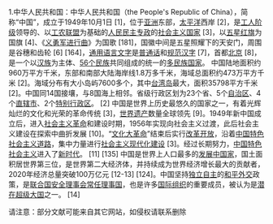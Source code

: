 1.中华人民共和国：中华人民共和国（the People's Republic of China），简称“中国”，成立于1949年10月1日 [1]，位于[亚洲](https://baike.baidu.com/item/%E4%BA%9A%E6%B4%B2/133681?fromModule=lemma_inlink)东部，[太平洋](https://baike.baidu.com/item/%E5%A4%AA%E5%B9%B3%E6%B4%8B/118304?fromModule=lemma_inlink)西岸 [2]，是[工人阶级](https://baike.baidu.com/item/%E5%B7%A5%E4%BA%BA%E9%98%B6%E7%BA%A7/7290384?fromModule=lemma_inlink)领导的、以[工农联盟](https://baike.baidu.com/item/%E5%B7%A5%E5%86%9C%E8%81%94%E7%9B%9F/1007284?fromModule=lemma_inlink)为基础的[人民民主专政](https://baike.baidu.com/item/%E4%BA%BA%E6%B0%91%E6%B0%91%E4%B8%BB%E4%B8%93%E6%94%BF/1007991?fromModule=lemma_inlink)的[社会主义国家](https://baike.baidu.com/item/%E7%A4%BE%E4%BC%9A%E4%B8%BB%E4%B9%89%E5%9B%BD%E5%AE%B6/412767?fromModule=lemma_inlink) [3]，以[五星红旗](https://baike.baidu.com/item/%E4%BA%94%E6%98%9F%E7%BA%A2%E6%97%97/21897?fromModule=lemma_inlink)为国旗 [4]、《[义勇军进行曲](https://baike.baidu.com/item/%E4%B9%89%E5%8B%87%E5%86%9B%E8%BF%9B%E8%A1%8C%E6%9B%B2/311080?fromModule=lemma_inlink)》为国歌 [181]，国徽中间是五星照耀下的天安门，周围是谷穗和齿轮 [6] [164]，[通用语言文字](https://baike.baidu.com/item/%E9%80%9A%E7%94%A8%E8%AF%AD%E8%A8%80%E6%96%87%E5%AD%97/1092811?fromModule=lemma_inlink)是[普通话](https://baike.baidu.com/item/%E6%99%AE%E9%80%9A%E8%AF%9D/161653?fromModule=lemma_inlink)和[规范汉字](https://baike.baidu.com/item/%E8%A7%84%E8%8C%83%E6%B1%89%E5%AD%97/10117597?fromModule=lemma_inlink) [7]，首都[北京](https://baike.baidu.com/item/%E5%8C%97%E4%BA%AC/128981?fromModule=lemma_inlink) [8]，是一个以[汉族](https://baike.baidu.com/item/%E6%B1%89%E6%97%8F/130605?fromModule=lemma_inlink)为主体、[56个民族](https://baike.baidu.com/item/56%E4%B8%AA%E6%B0%91%E6%97%8F/383735?fromModule=lemma_inlink)共同组成的统一的[多民族国家](https://baike.baidu.com/item/%E5%A4%9A%E6%B0%91%E6%97%8F%E5%9B%BD%E5%AE%B6/1850023?fromModule=lemma_inlink)。
中国陆地面积约960万平方千米，东部和南部大陆海岸线1.8万多千米，海域总面积约473万平方千米 [2]。海域分布有大小岛屿7600多个，其中[台湾岛](https://baike.baidu.com/item/%E5%8F%B0%E6%B9%BE%E5%B2%9B/0?fromModule=lemma_inlink)最大，面积35798平方千米 [2]。中国同14国接壤，与8国海上相邻。省级行政区划为23个省、5个[自治区](https://baike.baidu.com/item/%E8%87%AA%E6%B2%BB%E5%8C%BA/987423?fromModule=lemma_inlink)、4个[直辖市](https://baike.baidu.com/item/%E7%9B%B4%E8%BE%96%E5%B8%82/725471?fromModule=lemma_inlink)、2个[特别行政区](https://baike.baidu.com/item/%E7%89%B9%E5%88%AB%E8%A1%8C%E6%94%BF%E5%8C%BA/2411153?fromModule=lemma_inlink)。 [2]
中国是世界上历史最悠久的国家之一，有着光辉灿烂的文化和光荣的革命传统 [3]，[世界遗产](https://baike.baidu.com/item/%E4%B8%96%E7%95%8C%E9%81%97%E4%BA%A7/67761?fromModule=lemma_inlink)数量全球领先 [9]。1949年新中国成立后，进入[社会主义革命](https://baike.baidu.com/item/%E7%A4%BE%E4%BC%9A%E4%B8%BB%E4%B9%89%E9%9D%A9%E5%91%BD/2074213?fromModule=lemma_inlink)和建设时期，1956年实现向社会主义过渡，此后社会主义建设在探索中曲折发展 [10]。“[文化大革命](https://baike.baidu.com/item/%E6%96%87%E5%8C%96%E5%A4%A7%E9%9D%A9%E5%91%BD/117740?fromModule=lemma_inlink)”结束后实行[改革开放](https://baike.baidu.com/item/%E6%94%B9%E9%9D%A9%E5%BC%80%E6%94%BE/886098?fromModule=lemma_inlink)，沿着[中国特色社会主义道路](https://baike.baidu.com/item/%E4%B8%AD%E5%9B%BD%E7%89%B9%E8%89%B2%E7%A4%BE%E4%BC%9A%E4%B8%BB%E4%B9%89%E9%81%93%E8%B7%AF/1273378?fromModule=lemma_inlink)，集中力量进行[社会主义现代化建设](https://baike.baidu.com/item/%E7%A4%BE%E4%BC%9A%E4%B8%BB%E4%B9%89%E7%8E%B0%E4%BB%A3%E5%8C%96%E5%BB%BA%E8%AE%BE/998853?fromModule=lemma_inlink) [3]。经过长期努力，[中国特色社会主义](https://baike.baidu.com/item/%E4%B8%AD%E5%9B%BD%E7%89%B9%E8%89%B2%E7%A4%BE%E4%BC%9A%E4%B8%BB%E4%B9%89/929612?fromModule=lemma_inlink)进入了[新时代](https://baike.baidu.com/item/%E6%96%B0%E6%97%B6%E4%BB%A3/2937695?fromModule=lemma_inlink)。 [11] [135]
中国是世界上人口最多的[发展中国家](https://baike.baidu.com/item/%E5%8F%91%E5%B1%95%E4%B8%AD%E5%9B%BD%E5%AE%B6/652451?fromModule=lemma_inlink)，国土面积居世界第三位，是世界第二大经济体，并持续成为世界经济增长最大的贡献者，2020年经济总量突破100万亿元 [12-13] [124]。中国坚持[独立自主](https://baike.baidu.com/item/%E7%8B%AC%E7%AB%8B%E8%87%AA%E4%B8%BB/2730458?fromModule=lemma_inlink)的[和平外交](https://baike.baidu.com/item/%E5%92%8C%E5%B9%B3%E5%A4%96%E4%BA%A4/6928740?fromModule=lemma_inlink)政策，是[联合国安全理事会常任理事国](https://baike.baidu.com/item/%E8%81%94%E5%90%88%E5%9B%BD%E5%AE%89%E5%85%A8%E7%90%86%E4%BA%8B%E4%BC%9A%E5%B8%B8%E4%BB%BB%E7%90%86%E4%BA%8B%E5%9B%BD/7952300?fromModule=lemma_inlink)，也是许多[国际组织](https://baike.baidu.com/item/%E5%9B%BD%E9%99%85%E7%BB%84%E7%BB%87/261053?fromModule=lemma_inlink)的重要成员，被认为是[潜在超级大国](https://baike.baidu.com/item/%E6%BD%9C%E5%9C%A8%E8%B6%85%E7%BA%A7%E5%A4%A7%E5%9B%BD/2676423?fromModule=lemma_inlink)之一。 [14]


请注意：部分文献可能来自其它网站，如侵权请联系删除